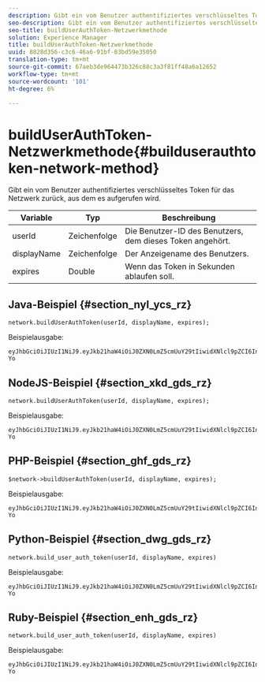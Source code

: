 ```yaml
---
description: Gibt ein vom Benutzer authentifiziertes verschlüsseltes Token für das Netzwerk zurück, aus dem es aufgerufen wird.
seo-description: Gibt ein vom Benutzer authentifiziertes verschlüsseltes Token für das Netzwerk zurück, aus dem es aufgerufen wird.
seo-title: buildUserAuthToken-Netzwerkmethode
solution: Experience Manager
title: buildUserAuthToken-Netzwerkmethode
uuid: 8828d356-c3c6-46a6-91bf-83bd59e35050
translation-type: tm+mt
source-git-commit: 67aeb3de964473b326c88c3a3f81ff48a6a12652
workflow-type: tm+mt
source-wordcount: '101'
ht-degree: 6%

---
```



# buildUserAuthToken-Netzwerkmethode{#builduserauthtoken-network-method}

Gibt ein vom Benutzer authentifiziertes verschlüsseltes Token für das Netzwerk zurück, aus dem es aufgerufen wird.

| Variable | Typ | Beschreibung |
|--- |--- |--- |
| userId | Zeichenfolge | Die Benutzer-ID des Benutzers, dem dieses Token angehört. |
| displayName | Zeichenfolge | Der Anzeigename des Benutzers. |
| expires | Double | Wenn das Token in Sekunden ablaufen soll. |

## Java-Beispiel {#section_nyl_ycs_rz}

```
network.buildUserAuthToken(userId, displayName, expires); 
```

Beispielausgabe:

```
eyJhbGciOiJIUzI1NiJ9.eyJkb21haW4iOiJ0ZXN0LmZ5cmUuY29tIiwidXNlcl9pZCI6InN5c3RlbSIsImRpc3BsYXlfbmFtZSI6InN5c3RlbSIsImV4cGlyZXMiOjEzOTY2NTUwODN9.33GuJF_ou2O6CCV22Y3PlLUgP2Igy9vAXfmLONkt-Yo 
```

## NodeJS-Beispiel {#section_xkd_gds_rz}

```
network.buildUserAuthToken(userId, displayName, expires); 
```

Beispielausgabe:

```
eyJhbGciOiJIUzI1NiJ9.eyJkb21haW4iOiJ0ZXN0LmZ5cmUuY29tIiwidXNlcl9pZCI6InN5c3RlbSIsImRpc3BsYXlfbmFtZSI6InN5c3RlbSIsImV4cGlyZXMiOjEzOTY2NTUwODN9.33GuJF_ou2O6CCV22Y3PlLUgP2Igy9vAXfmLONkt-Yo 
```

## PHP-Beispiel {#section_ghf_gds_rz}

```
$network->buildUserAuthToken(userId, displayName, expires); 
```

Beispielausgabe:

```
eyJhbGciOiJIUzI1NiJ9.eyJkb21haW4iOiJ0ZXN0LmZ5cmUuY29tIiwidXNlcl9pZCI6InN5c3RlbSIsImRpc3BsYXlfbmFtZSI6InN5c3RlbSIsImV4cGlyZXMiOjEzOTY2NTUwODN9.33GuJF_ou2O6CCV22Y3PlLUgP2Igy9vAXfmLONkt-Yo
```

## Python-Beispiel {#section_dwg_gds_rz}

```
network.build_user_auth_token(userId, displayName, expires) 
```

Beispielausgabe:

```
eyJhbGciOiJIUzI1NiJ9.eyJkb21haW4iOiJ0ZXN0LmZ5cmUuY29tIiwidXNlcl9pZCI6InN5c3RlbSIsImRpc3BsYXlfbmFtZSI6InN5c3RlbSIsImV4cGlyZXMiOjEzOTY2NTUwODN9.33GuJF_ou2O6CCV22Y3PlLUgP2Igy9vAXfmLONkt-Yo
```

## Ruby-Beispiel {#section_enh_gds_rz}

```
network.build_user_auth_token(userId, displayName, expires) 
```

Beispielausgabe:

```
eyJhbGciOiJIUzI1NiJ9.eyJkb21haW4iOiJ0ZXN0LmZ5cmUuY29tIiwidXNlcl9pZCI6InN5c3RlbSIsImRpc3BsYXlfbmFtZSI6InN5c3RlbSIsImV4cGlyZXMiOjEzOTY2NTUwODN9.33GuJF_ou2O6CCV22Y3PlLUgP2Igy9vAXfmLONkt-Yo
```
